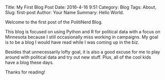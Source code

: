 Title: My First Blog Post
Date: 2016-4-16 9:51
Category: Blog
Tags: About,
Slug: first-post
Author: Your Name
Summary: Hello World.

Welcome to the first post of the PolitiNerd Blog.

This blog is focused on using Python and R for political data with a focus on Minnesota because I still occasionally miss working in campaigns.  My goal is to be a blog I would have read while I was coming up in the biz.

Besides that unnecessarily lofty goal, it is also a good excuse for me to play around with political data and try out new stuff.  Plus, all of the cool kids have a blog these days.

Thanks for reading!